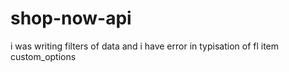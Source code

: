 # shop-now-api

i was writing filters of data and i have error in typisation of fl item custom_options